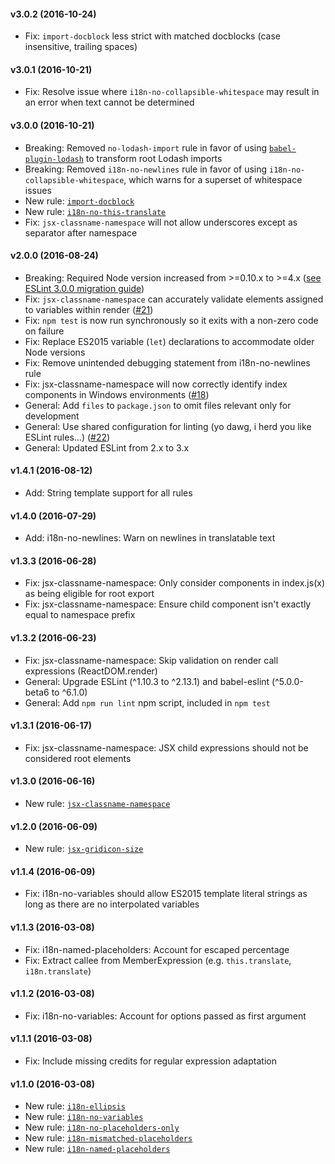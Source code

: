 #### v3.0.2 (2016-10-24)

- Fix: `import-docblock` less strict with matched docblocks (case insensitive, trailing spaces)

#### v3.0.1 (2016-10-21)

- Fix: Resolve issue where `i18n-no-collapsible-whitespace` may result in an error when text cannot be determined

#### v3.0.0 (2016-10-21)

- Breaking: Removed `no-lodash-import` rule in favor of using [`babel-plugin-lodash`](https://github.com/lodash/babel-plugin-lodash) to transform root Lodash imports
- Breaking: Removed `i18n-no-newlines` rule in favor of using `i18n-no-collapsible-whitespace`, which warns for a superset of whitespace issues
- New rule: [`import-docblock`](docs/rules/import-docblock.md)
- New rule: [`i18n-no-this-translate`](docs/rules/i18n-no-this-translate.md)
- Fix: `jsx-classname-namespace` will not allow underscores except as separator after namespace

#### v2.0.0 (2016-08-24)

- Breaking: Required Node version increased from >=0.10.x to >=4.x ([see ESLint 3.0.0 migration guide](http://eslint.org/docs/user-guide/migrating-to-3.0.0))
- Fix: `jsx-classname-namespace` can accurately validate elements assigned to variables within render ([#21](https://github.com/Automattic/eslint-plugin-wpcalypso/pull/21))
- Fix: `npm test` is now run synchronously so it exits with a non-zero code on failure
- Fix: Replace ES2015 variable (`let`) declarations to accommodate older Node versions
- Fix: Remove unintended debugging statement from i18n-no-newlines rule
- Fix: jsx-classname-namespace will now correctly identify index components in Windows environments ([#18](https://github.com/Automattic/eslint-plugin-wpcalypso/pull/18))
- General: Add `files` to `package.json` to omit files relevant only for development
- General: Use shared configuration for linting (yo dawg, i herd you like ESLint rules...) ([#22](https://github.com/Automattic/eslint-plugin-wpcalypso/pull/22))
- General: Updated ESLint from 2.x to 3.x

#### v1.4.1 (2016-08-12)

- Add: String template support for all rules 

#### v1.4.0 (2016-07-29)

- Add: i18n-no-newlines: Warn on newlines in translatable text

#### v1.3.3 (2016-06-28)

- Fix: jsx-classname-namespace: Only consider components in index.js(x) as being eligible for root export
- Fix: jsx-classname-namespace: Ensure child component isn't exactly equal to namespace prefix

#### v1.3.2 (2016-06-23)

- Fix: jsx-classname-namespace: Skip validation on render call expressions (ReactDOM.render)
- General: Upgrade ESLint (^1.10.3 to ^2.13.1) and babel-eslint (^5.0.0-beta6 to ^6.1.0)
- General: Add `npm run lint` npm script, included in `npm test`

#### v1.3.1 (2016-06-17)

- Fix: jsx-classname-namespace: JSX child expressions should not be considered root elements

#### v1.3.0 (2016-06-16)

- New rule: [`jsx-classname-namespace`](docs/rules/jsx-classname-namespace.md)

#### v1.2.0 (2016-06-09)

- New rule: [`jsx-gridicon-size`](docs/rules/jsx-gridicon-size.md)

#### v1.1.4 (2016-06-09)

- Fix: i18n-no-variables should allow ES2015 template literal strings as long as there are no interpolated variables

#### v1.1.3 (2016-03-08)

- Fix: i18n-named-placeholders: Account for escaped percentage
- Fix: Extract callee from MemberExpression (e.g. `this.translate`, `i18n.translate`)

#### v1.1.2 (2016-03-08)

- Fix: i18n-no-variables: Account for options passed as first argument

#### v1.1.1 (2016-03-08)

- Fix: Include missing credits for regular expression adaptation

#### v1.1.0 (2016-03-08)

- New rule: [`i18n-ellipsis`](docs/rules/i18n-ellipsis.md)
- New rule: [`i18n-no-variables`](docs/rules/i18n-no-variables.md)
- New rule: [`i18n-no-placeholders-only`](docs/rules/i18n-no-placeholders-only.md)
- New rule: [`i18n-mismatched-placeholders`](docs/rules/i18n-mismatched-placeholders.md)
- New rule: [`i18n-named-placeholders`](docs/rules/i18n-named-placeholders.md)
